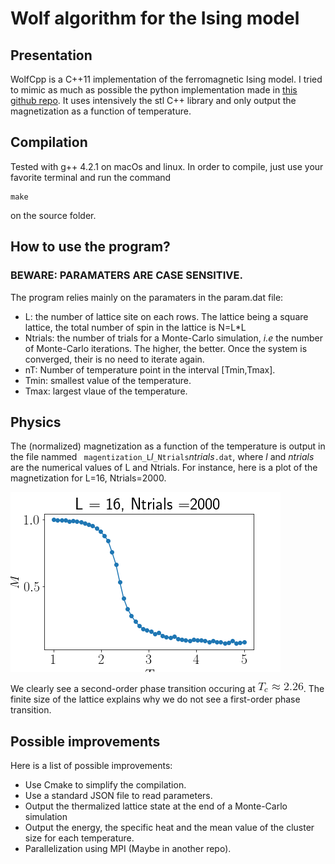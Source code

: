 # Wolf algorithm for the Ising model

## Presentation

WolfCpp is a C++11 implementation of the ferromagnetic Ising model. I tried to mimic as much as possible the python implementation made in [this github repo](https://github.com/SneachChea/Wolf-Monte-Carlo-Ising). It uses intensively the stl C++ library and only output the magnetization as a function of temperature.

## Compilation

Tested with g++ 4.2.1 on macOs and linux. In order to compile, just use your favorite terminal and run the command
```
make
```
on the source folder.

## How to use the program?

### BEWARE: PARAMATERS ARE CASE SENSITIVE.

The program relies mainly on the paramaters in the param.dat file:
- L: the number of lattice site on each rows. The lattice being a square lattice, the total number of spin in the lattice is N=L*L
- Ntrials: the number of trials for a Monte-Carlo simulation, *i.e* the number of Monte-Carlo iterations. The higher, the better. Once the system is converged, their is no need to iterate again.
- nT: Number of temperature point in the interval [Tmin,Tmax].
- Tmin: smallest value of the temperature.
- Tmax: largest vlaue of the temperature.

## Physics

The (normalized) magnetization as a function of the temperature is output in the file nammed ``` magentization_L```*l*```_Ntrials```*ntrials*```.dat```, where *l* and *ntrials* are the numerical values of L and Ntrials.
For instance, here is a plot of the magnetization for L=16, Ntrials=2000.

![magnetization](./img/magnetExemple.png)

We clearly see a second-order phase transition occuring at ![Tc](./img/Tc.gif). The finite size of the lattice explains why we do not see a first-order phase transition.


## Possible improvements

Here is a list of possible improvements:
* Use Cmake to simplify the compilation.
* Use a standard JSON file to read parameters. 
* Output the thermalized lattice state at the end of a Monte-Carlo simulation
* Output the energy, the specific heat and the mean value of the cluster size for each temperature.
* Parallelization using MPI (Maybe in another repo).
